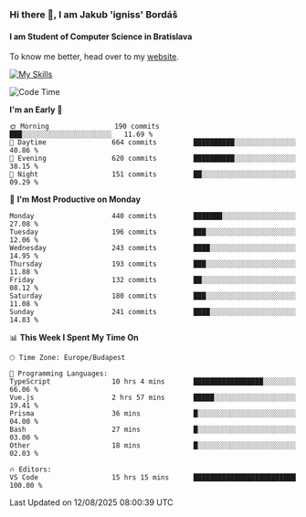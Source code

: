 ### Hi there 👋, I am Jakub 'igniss' Bordáš

#### I am Student of Computer Science in Bratislava
To know me better, head over to my [website](https://bordas.sk).

[![My Skills](https://skillicons.dev/icons?i=js,typescript,html,css,figma,svelte,vue,next,postgresql,nest,express,nodejs)](https://bordas.sk)


<!--START_SECTION:waka-->
![Code Time](http://img.shields.io/badge/Code%20Time-2%2C026%20hrs%207%20mins-blue)

**I'm an Early 🐤** 

```text
🌞 Morning                190 commits         ███░░░░░░░░░░░░░░░░░░░░░░   11.69 % 
🌆 Daytime                664 commits         ██████████░░░░░░░░░░░░░░░   40.86 % 
🌃 Evening                620 commits         ██████████░░░░░░░░░░░░░░░   38.15 % 
🌙 Night                  151 commits         ██░░░░░░░░░░░░░░░░░░░░░░░   09.29 % 
```
📅 **I'm Most Productive on Monday** 

```text
Monday                   440 commits         ███████░░░░░░░░░░░░░░░░░░   27.08 % 
Tuesday                  196 commits         ███░░░░░░░░░░░░░░░░░░░░░░   12.06 % 
Wednesday                243 commits         ████░░░░░░░░░░░░░░░░░░░░░   14.95 % 
Thursday                 193 commits         ███░░░░░░░░░░░░░░░░░░░░░░   11.88 % 
Friday                   132 commits         ██░░░░░░░░░░░░░░░░░░░░░░░   08.12 % 
Saturday                 180 commits         ███░░░░░░░░░░░░░░░░░░░░░░   11.08 % 
Sunday                   241 commits         ████░░░░░░░░░░░░░░░░░░░░░   14.83 % 
```


📊 **This Week I Spent My Time On** 

```text
🕑︎ Time Zone: Europe/Budapest

💬 Programming Languages: 
TypeScript               10 hrs 4 mins       █████████████████░░░░░░░░   66.06 % 
Vue.js                   2 hrs 57 mins       █████░░░░░░░░░░░░░░░░░░░░   19.41 % 
Prisma                   36 mins             █░░░░░░░░░░░░░░░░░░░░░░░░   04.00 % 
Bash                     27 mins             █░░░░░░░░░░░░░░░░░░░░░░░░   03.00 % 
Other                    18 mins             █░░░░░░░░░░░░░░░░░░░░░░░░   02.03 % 

🔥 Editors: 
VS Code                  15 hrs 15 mins      █████████████████████████   100.00 % 
```


 Last Updated on 12/08/2025 08:00:39 UTC
<!--END_SECTION:waka-->
